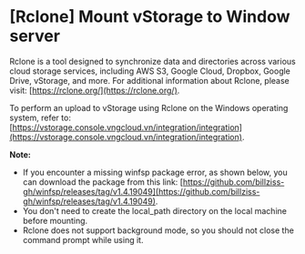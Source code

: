 # \[Rclone] Mount vStorage to Window server

Rclone is a tool designed to synchronize data and directories across various cloud storage services, including AWS S3, Google Cloud, Dropbox, Google Drive, vStorage, and more. For additional information about Rclone, please visit: [https://rclone.org/](https://rclone.org/).

To perform an upload to vStorage using Rclone on the Windows operating system, refer to: [https://vstorage.console.vngcloud.vn/integration/integration](https://vstorage.console.vngcloud.vn/integration/integration).

**Note:**

* If you encounter a missing winfsp package error, as shown below, you can download the package from this link: [https://github.com/billziss-gh/winfsp/releases/tag/v1.4.19049](https://github.com/billziss-gh/winfsp/releases/tag/v1.4.19049).
* You don't need to create the local\_path directory on the local machine before mounting.
* Rclone does not support background mode, so you should not close the command prompt while using it.
